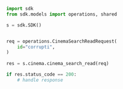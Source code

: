 <!-- Start SDK Example Usage -->
```python
import sdk
from sdk.models import operations, shared

s = sdk.SDK()


req = operations.CinemaSearchReadRequest(
    id="corrupti",
)
    
res = s.cinema.cinema_search_read(req)

if res.status_code == 200:
    # handle response
```
<!-- End SDK Example Usage -->